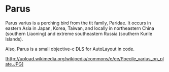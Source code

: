 Parus
=====

Parus  varius is a perching bird from the tit family, Paridae. It occurs in eastern Asia in Japan, Korea, Taiwan, and locally in northeastern China (southern Liaoning) and extreme southeastern Russia (southern Kurile Islands).

Also, Parus is a small objective-c DLS for AutoLayout in code.

[http://upload.wikimedia.org/wikipedia/commons/e/ee/Poecile_varius_on_plate.JPG]

